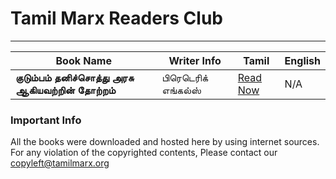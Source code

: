 # Tamil Marx Readers Club
<hr>

|Book Name | Writer Info |Tamil  | English|
|--|--|--|--|
| **குடும்பம் தனிச்சொத்து அரசு ஆகியவற்றின் தோற்றம்** | பிரெடெரிக் எங்கல்ஸ் | [Read Now](https://github.com/tamilmarx/books/blob/main/kudumbam_thanisothu_arasu_aagiyavatrin_thotram.pdf) |N/A|


### Important Info

All the books were downloaded and hosted here by using internet sources. For any violation of the copyrighted contents, Please contact our copyleft@tamilmarx.org
